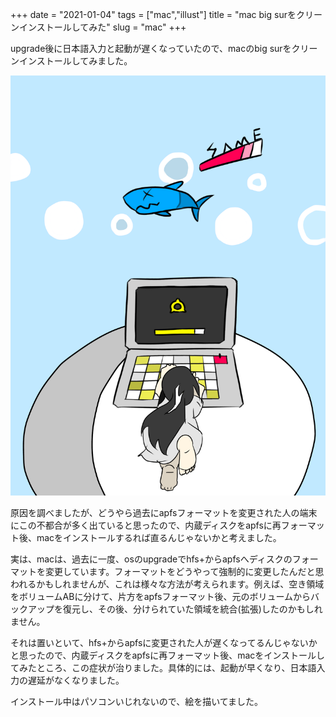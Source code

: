 +++
date = "2021-01-04"
tags = ["mac","illust"]
title = "mac big surをクリーンインストールしてみた"
slug = "mac"
+++

upgrade後に日本語入力と起動が遅くなっていたので、macのbig surをクリーンインストールしてみました。

![](/img/yui_61.png)

原因を調べましたが、どうやら過去にapfsフォーマットを変更された人の端末にこの不都合が多く出ていると思ったので、内蔵ディスクをapfsに再フォーマット後、macをインストールするれば直るんじゃないかと考えました。

実は、macは、過去に一度、osのupgradeでhfs+からapfsへディスクのフォーマットを変更しています。フォーマットをどうやって強制的に変更したんだと思われるかもしれませんが、これは様々な方法が考えられます。例えば、空き領域をボリュームABに分けて、片方をapfsフォーマット後、元のボリュームからバックアップを復元し、その後、分けられていた領域を統合(拡張)したのかもしれません。

それは置いといて、hfs+からapfsに変更された人が遅くなってるんじゃないかと思ったので、内蔵ディスクをapfsに再フォーマット後、macをインストールしてみたところ、この症状が治りました。具体的には、起動が早くなり、日本語入力の遅延がなくなりました。

インストール中はパソコンいじれないので、絵を描いてました。

